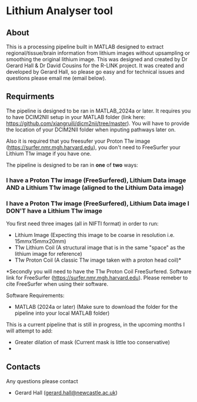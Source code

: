 # Lithium Analyser tool

## About
This is a processing pipeline built in MATLAB designed to extract regional/tissue/brain information from lithium images without upsampling or smoothing the original lithium image. 
This was designed and created by Dr Gerard Hall & Dr David Cousins for the R-LINK project. It was created and developed by Gerard Hall, so please go easy and for technical issues and questions please email me (email below). 

## Requirments
The pipeline is designed to be ran in MATLAB_2024a or later. It requires you to have DCIM2NII setup in your MATLAB folder (link here: https://github.com/xiangruili/dicm2nii/tree/master). You will have to provide the location of your DCIM2NII folder when inputing pathways later on. 

Also it is required that you freesufer your Proton T1w image (https://surfer.nmr.mgh.harvard.edu), you don't need to FreeSurfer your Lithium T1w image if you have one. 


The pipeline is designed to be ran in **one** of **two** ways: 

### I have a Proton T1w image (FreeSurfered), Lithium Data image **AND** a Lithium T1w image (aligned to the Lithium Data image)


### I have a Proton T1w image (FreeSurfered), Lithium Data image **I DON'T** have a Lithium T1w image 




You first need three images (all in NIFTI format) in order to run: 
  - Lithium Image (Expecting this image to be coarse in resolution i.e. 15mmx15mmx20mm)
  - T1w Lithium Coil (A structural image that is in the same "space" as the lithium image for reference) 
  - T1w Proton Coil (A classic T1w image taken with a proton head coil)* 

*Secondly you will need to have the T1w Proton Coil FreeSurfered. Software link for FreeSurfer (https://surfer.nmr.mgh.harvard.edu). 
Please remeber to cite FreeSurfer when using their software. 

Software Requirements: 
- MATLAB (2024a or later) (Make sure to download the folder for the pipeline into your local MATLAB folder)

This is a current pipeline that is still in progress, in the upcoming months I will attempt to add:
  - Greater dilation of mask (Current mask is little too conservative)
  - 


## Contacts
Any questions please contact 
 - Gerard Hall (gerard.hall@newcastle.ac.uk) 
